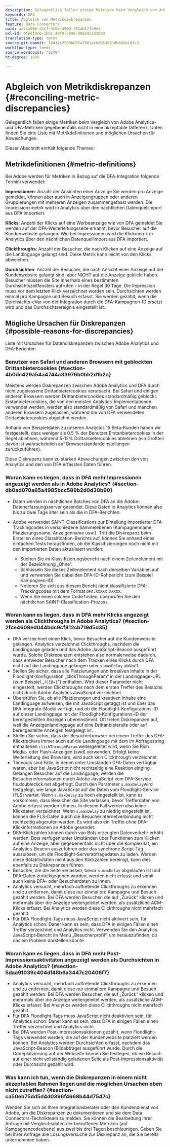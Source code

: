```yaml
---
description: Gelegentlich fallen einige Metriken beim Vergleich von Adobe Analytics- und DFA-Metriken gegebenenfalls nicht in eine akzeptable Differenz. Unten finden Sie eine Liste mit Metrikdefinitionen und möglichen Ursachen für Abweichungen.
keywords: DFA
title: Abgleich von Metrikdiskrepanzen
feature: Data Connectors
uuid: aa3ca006-d3cf-410e-a000-781ab17fb9e3
exl-id: bfe0f9cb-1bbc-40f9-b996-0002d5143889
translation-type: tm+mt
source-git-commit: 78412c2588b07f47981ac0d953893db6b9e1d3c2
workflow-type: tm+mt
source-wordcount: '1270'
ht-degree: 100%

---
```


# Abgleich von Metrikdiskrepanzen {#reconciling-metric-discrepancies}

Gelegentlich fallen einige Metriken beim Vergleich von Adobe Analytics- und DFA-Metriken gegebenenfalls nicht in eine akzeptable Differenz. Unten finden Sie eine Liste mit Metrikdefinitionen und möglichen Ursachen für Abweichungen.

Dieser Abschnitt enthält folgende Themen:

## Metrikdefinitionen {#metric-definitions}

Bei Adobe werden für Metriken in Bezug auf die DFA-Integration folgende Termini verwendet:

**Impressionen**: Anzahl der Ansichten einer Anzeige Sie werden pro Anzeige gemeldet, können aber auch in Anzeigengruppen oder anderen Gruppierungen mit mehreren Anzeigen zusammengefasst werden. Die Impressionsmetrik wird in Analytics über den nächtlichen Datenquellimport aus DFA importiert.

**Klicks**: Anzahl der Klicks auf eine Werbeanzeige wie von DFA gemeldet Sie werden auf der DFA-Weiterleitungsseite erkannt, bevor Besucher auf die Kundenwebsite gelangen. Wie bei Impressionen wird die Klickmetrik in Analytics über den nächtlichen Datenquellimport aus DFA importiert.

**Clickthroughs**: Anzahl der Besucher, die nach Klicken auf eine Anzeige auf die Landingpage gelangt sind. Diese Metrik kann leicht von den Klicks abweichen.

**Durchsichten**: Anzahl der Besucher, die nach Ansicht einer Anzeige auf die Kundenwebsite gelangt sind, aber NICHT auf die Anzeige geklickt haben. Besucher müssen die Site innerhalb eines bestimmten Durchsichtszeitfensters aufrufen – in der Regel 30 Tage. Die Impression muss vor dem letzten Klick verzeichnet worden sein. Durchsichten werden einmal pro Kampagne und Besuch erfasst. Sie werden gezählt, wenn die Durchsichts-eVar von der Integration durch die DFA-Kampagnen-ID ersetzt wird und das Durchsichtsereignis eingestellt ist.

## Mögliche Ursachen für Diskrepanzen {#possible-reasons-for-discrepancies}

Liste mit Ursachen für Datendiskrepanzen zwischen Adobe Analytics und DFA-Berichten

### Benutzer von Safari und anderen Browsern mit geblockten Drittanbietercookies  {#section-4b0dc429a54a4744a33976b0bb2d1b2a}

Meistens werden Diskrepanzen zwischen Adobe Analytics und DFA durch nicht zugelassene Drittanbietercookies verursacht. Bei Safari und einigen anderen Browsern werden Drittanbietercookies standardmäßig geblockt. Erstanbietercookies, die von den meisten Analytics-Implementationen verwendet werden, werden also standardmäßig von Safari und manchen anderen Browsern zugelassen, während die von DFA verwendeten Drittanbietercookies abgelehnt werden.

Anhand von Beispieldaten zu unseren Analytics 15 Beta-Kunden haben wir festgestellt, dass weniger als 0,5 % der Benutzer Erstanbietercookies in der Regel ablehnen, während 5-12% Drittanbietercookies ablehnen (ein Großteil davon ist wahrscheinlich auf Browserstandardeinstellungen zurückzuführen).

Diese Diskrepanz kann zu starken Abweichungen zwischen den von Analytics und den von DFA erfassten Daten führen.

### Woran kann es liegen, dass in DFA mehr Impressionen angezeigt werden als in Adobe Analytics?   {#section-db0ad070a65a4985bcc589b2d0d30b90}

* Daten werden in nächtlichen Batches von DFA an die Adobe-Datenerfassungsserver gesendet. Diese Daten in Analytics können also bis zu zwei Tage älter sein als die in DFA-Berichten.
* Adobe verwendet SAINT-Classifications zur Einteilung importierter DFA-Trackingcodes in verschiedene Sammelebenen (Kampagnenname, Platzierungsname, Anzeigenname usw.). Tritt die Diskrepanz beim Erstellen eines Classification-Berichts auf, können Sie anhand eines einfachen Tests herausfinden, ob die Klassifizierungen noch nicht mit den importierten Daten aktualisiert wurden:

   * Suchen Sie im Klassifizierungsbericht nach einem Zeilenelement mit der Bezeichnung „Ohne“.
   * Schlüsseln Sie dieses Zeilenelement nach derselben Variablen auf und verwenden Sie dabei den DFA-ID-Rohbericht (zum Beispiel Kampagnen-ID).
   * Notieren Sie sich aus diesem Bericht nicht klassifizierte DFA-Trackingcodes mit dem Format `DFA:XXXXX:XXXXX`.
   * Wenn Sie einen solchen Code finden, überprüfen Sie den nächtlichen SAINT-Classification-Prozess.

### Woran kann es liegen, dass in DFA mehr Klicks angezeigt werden als Clickthroughs in Adobe Analytics?   {#section-2fce4608ed044bdc9cf812cb719d5d35}

* DFA verzeichnet einen Klick, bevor Besucher auf die Kundenwebsite gelangen. Analytics verzeichnet Clickthroughs, nachdem die Landingpage geladen und das Adobe JavaScript-Beacon ausgeführt wurde. Solche Diskrepanzen entstehen also normalerweise dadurch, dass entweder Besucher nach dem Tracken eines Klicks durch DFA nicht auf die Landingpage gelangen oder  `s.maxDelay` abläuft.
* Stellen Sie sicher, dass alle Platzierungen und kreativen Inhalte in der Floodlight-Konfiguration „clickThroughParam“ in der Landingpage-URL (zum Beispiel „`?CID=1`“) enthalten. Wird dieser Parameter nicht eingestellt, werden Clickthroughs nach dem ersten Treffer des Besuchs nicht durch Adobe Analytics JavaScript verzeichnet.
* Überprüfen Sie, ob alle Platzierungen und kreativen Inhalte eine Landingpage aufweisen, die mit JavaScript getaggt ist und über das DFA Integrate-Modul verfügt, und ob die Floodlight-Konfigurations-ID auf dieser Landingpage mit der Floodlight-Konfigurations-ID der bereitgestellten Anzeigen übereinstimmt. Oft treten Diskrepanzen auf, weil die Anzeigenlandingpage auf eine Drittanbietersite oder auf bereitgestellte Anzeigen festgelegt ist.
* Stellen Sie sicher, dass der Besucherbrowser bei einem Treffer des DFA-Klicktrackers immer auch auf die Landingpage mit dem im Abfragestring enthaltenen `clickThroughParam` weitergeleitet wird, wenn Sie Rich Media- oder Flash-Anzeigen (swd) verwenden. Erfolgt keine Weiterleitung des Browsers, wird auch kein Clickthrough verzeichnet.
* Timeouts sind Fälle, in denen unter Umständen DFA-Daten verfügbar waren, aber bei JavaScript nicht rechtzeitig eine Reaktion einging. Gelangen Besucher auf die Landingpage, werden die Besucherinformationen durch Adobe JavaScript vom DFA-Service fls.doubleclick.net abgefragt. Durch den Parameter `s.maxDelay`wird festgelegt, wie lange JavaScript auf die Daten vom Floodlight-Service (FLS) wartet. Wenn `s.maxDelay` zu hoch eingestellt ist, kann es vorkommen, dass Besucher die Site verlassen, bevor Trefferdaten von Adobe erfasst werden können. In diesem Fall werden also keine Klickdaten verzeichnet. Wenn `s.maxDelay` zu niedrig eingestellt ist, können die FLS-Daten durch die Besucherinternetverbindung nicht rechtzeitig abgerufen werden. Es wird also ein Treffer ohne DFA-Klickinformationen an Adobe gesendet. 
* DFA-Klickzahlen können durch von Bots erzeugten Datenverkehr erhöht werden. Bots verfügen unter Umständen über Funktionen zum Klicken auf eine Anzeige, aber gegebenenfalls nicht über die Komplexität, ein Analytics-Beacon auszuführen oder das synchrone Script-Tag auszulösen, um die Floodlight-Serverabfragedaten zu laden. Werden diese Botaktivitäten nicht aus den Klickzahlen bereinigt, kann dies ebenfalls zu Diskrepanzen führen.
* Besucher, die die Seite verlassen, bevor  `s.maxDelay` abgelaufen ist und DFA-Daten zurückgegeben wurden, werden nicht erfasst und somit auch keine DFA- oder Besucherdaten zu ihnen.
* Analytics versucht, mehrfach auftretende Clickthroughs zu erkennen und zu entfernen, damit diese nur einmal pro Kampagne und Besuch gezählt werden. Bei DFA werden Besucher, die auf „Zurück“ klicken und mehrmals über die Anzeige weitergeleitet werden, als zusätzliche ACM-Klicks erfasst. Bei Analytics werden diese Clickthroughs nicht mehrfach gezählt.
* Für DFA Floodlight-Tags muss JavaScript nicht aktiviert sein, für Analytics schon. Daher kann es sein, dass DFA in einigen Fällen einen Treffer verzeichnet und Analytics nicht. Verwenden Sie den Analytics JavaScript-Bericht im Menü „Besucherprofil“, um herauszufinden, ob das ein Problem darstellen könnte.

### Woran kann es liegen, dass in DFA mehr Post-Impressionsaktivitäten angezeigt werden als Durchsichten in Adobe Analytics?   {#section-5daa91039c404df48b6a3447c20406f7}

* Analytics versucht, mehrfach auftretende Clickthroughs zu erkennen und zu entfernen, damit diese nur einmal pro Kampagne und Besuch gezählt werden. Bei DFA werden Besucher, die auf „Zurück“ klicken und mehrmals über die Anzeige weitergeleitet werden, als zusätzliche ACM-Klicks erfasst. Bei Analytics werden diese Clickthroughs nicht mehrfach gezählt.
* Für DFA Floodlight-Tags muss JavaScript nicht deaktiviert sein, für Analytics schon. Daher kann es sein, dass DFA in einigen Fällen einen Treffer verzeichnet und Analytics nicht. 
* Bei DFA werden Post-Impressionsaktionen gezählt, wenn Floodlight-Tags verwendet werden, die auf der Kundenwebsite platziert werden können. Bei Analytics werden Durchsichten erfasst, nachdem das JavaScript-Beacon (Bildabfrage) ausgeführt wurde. Durch die Codeplatzierung auf der Webseite können Sie festlegen, ob ein Besuch auf einer nicht vollständig geladenen Seite als Post-Impressionsaktivität oder Durchsicht gezählt wird.

### Was kann ich tun, wenn die Diskrepanzen in einem nicht akzeptablen Rahmen liegen und die möglichen Ursachen oben nicht zutreffen?   {#section-ca50eb75dd5d4d0396f4668b44d7547c}

Wenden Sie sich an Ihren Integrationsberater oder den Kundendienst von Adobe, um die Diskrepanzen zu dokumentieren und sie dem Data Connectors-Technikteam zu melden. Sie können die Bearbeitung Ihrer Anfrage mit Vergleichsdaten der betroffenen Metriken (auf Kampagnencodeebene) aus zwei bis drei Tagen beschleunigen. Geben Sie bei Ihrer Anfrage alle Lösungsversuche zur Diskrepanz an, die Sie bereits unternommen haben.
